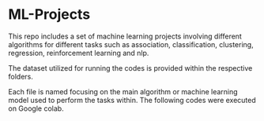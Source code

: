 # ML-Projects
This repo includes a set of machine learning projects involving different algorithms for different tasks such as association, classification, clustering, regression, reinforcement learning and nlp.

The dataset utilized for running the codes is provided within the respective folders.

Each file is named focusing on the main algorithm or machine learning model used to perform the tasks within. The following codes were executed on Google colab.
